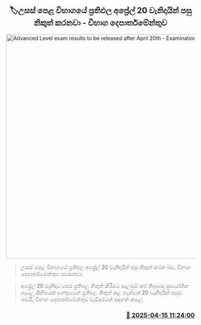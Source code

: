 <p align='center'><b><h2 align='center' title='Advanced Level exam results to be released after April 20th - Examinations Department'>🏷උසස් පෙළ විභාගයේ ප්‍රතිඵල අප්‍රේල් 20 වැනිදායින් පසු නිකුත් කරනවා - විභාග දෙපාර්තමේන්තුව</h2></b></p>
<p align='center'><img src='https://helakuru.sgp1.cdn.digitaloceanspaces.com/esana/images/lib/al-exam-students[1].jpg' width='600' alt='Advanced Level exam results to be released after April 20th - Examinations Department'></p>

> උසස් පෙළ විභාගයේ ප්‍රතිඵල අප්‍රේල් 20 වැනිදායින් පසු නිකුත් කරන බව, විභාග දෙපාර්තමේන්තුව පවසනවා.

> අප්‍රේල් 20 වැනිදාට පෙර ප්‍රතිඵල නිකුත් කිරීමට සැලසුම් කර තිබුණද ප්‍රායෝගික ගැටලු කිහිපයක් හේතුවෙන් ප්‍රතිඵල නිකුත් කළ හැක්කේ 20 වැනිදායින් පසුව බවයි, විභාග දෙපාර්තමේන්තුව වැඩිදුරටත් සඳහන් කළේ.



<h3 align='right'><a href='https://www.helakuru.lk/esana/p/109236/'>📅 2025-04-15 11:24:00</a></h3>
